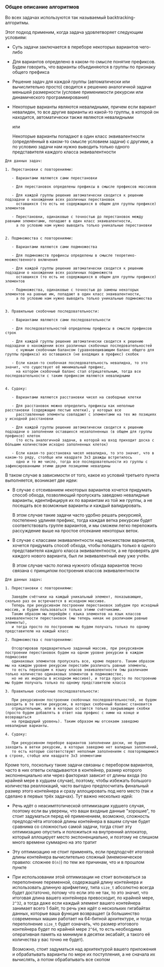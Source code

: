 ### Общее описание алгоритмов

Во всех задачах используются так называемый backtracking-алгоритмы.

Этот подход применим, когда задача удовлетворяет следующим условиям:

* Суть задачи заключается в переборе некоторых вариантов чего-либо


* Для вариантов определено в каком-то смысле понятие префиксов. Будем говорить, 
  что варианты объединяются в группы по признаку общего префикса


* Решение задач для каждой группы (автоматически или вычислительно просто) сводится к решению аналогичной задачи
  меньшей размерности (условие применимости рекурсии или динамического программирования)


* Некоторые варианты являются невалидными, причем если вариант невалиден, то все другие варианты 
  из какой-то группы, в которой он находится, автоматически также являются невалидными

  или

  Некоторые варианты попадают в один класс эквивалентности (определённый в каком-то смысле условием задачи)
  с другими, а по условию задачи нам нужно выводить только одного представителя каждого класса эквивалентности

```
Для данных задач:

1. Перестановки с повторениями:

   - Вариантами являются сами перестановки
 
   - Для перестановок определены префиксы в смысле префиксов массивов
   
   - Для каждой группы решение автоматически сводится к решению подзадачи о нахождении всех различных перестановок 
     оставшихся (то есть не содержащихся в общем для группы префиксе) элементов 
    
   - Перестановки, одинаковые с точностью до перестановок между равными элементами, попадают в один класс эквивалентности,
     а по условию нам нужно выводить только уникальные перестановки

    
2. Подмножества с повторениями:

   - Вариантами являются сами подмножества
  
   - Для подмножеств префиксы определены в смысле теоретико-множественного включения
   
   - Для каждой группы решение автоматически сводится к решению подзадачи о нахождении всех различных подмножеств 
     оставшихся (то есть не содержащихся в общем для группы префиксе) элементов
  
   - Подмножества, одинаковые с точностью до замены некоторых элементов на равные им, попадают в один класс эквивалентности,
     а по условию нам нужно выводить только уникальные подмножества


3. Правильные скобочные последовательности:

   - Вариантами являются сами последовательности
  
   - Для последовательностей определены префиксы в смысле префиксов строк
   
   - Для каждой группы решение автоматически сводится к решению подзадачи о нахождении всех различных скобочных последовательностей 
     с нужным скобочным балансом (уравновешивающим баланс общего для группы префикса) из оставшихся (не входящих в префикс) скобок
    
   - Если какая-то скобочная последовательность невалидна, то это значит, что существует её минимальный префикс,
     на котором скобочный баланс стал отрицательным, тогда все последовательности с таким префиксом являются невалидными


4. Судоку:

   - Вариантами являются расстановки чисел на свободные клетки

   - Для расстановок можно определить префиксы как неполные расстановки (содержащие пестые клетки), у которых все
     расставленные элементы совпадают с элементами на тех же позициях у исходной расстановки
     
   - Для каждой группы решение автоматически сводится к решению подзадачи о заполнении оставшихся незаполненных (в общем для группы префиксе) клеток
     (то есть аналогичной задачи, в которой на вход приходит доска с бóльшим количеством исходно заполненных клеток)

   - Если какая-то расстановка чисел невалидна, то это значит, что в каком-то ряду, столбце или квадрате 3x3 дважды встретилось
     одно и то же число, тогда все последовательности из группы с зафиксированными этими двумя позициями невалдины
```

В таком случае в зависимости от того, какое из условий третьего пункта выполняется, возникает две идеи:

* В случае с отсеиванием некоторых вариантов хочется придумать способ обхода, позволяющий пропускать заведомо невалидные варианты,
  идентифицируя их по вариантам из той же группы, а не посещать все возможные варианты и каждый валидировать.

  В этом случае такие задачи часто удобно решать рекурсией, постепенно удлиняя префикс, тогда каждая ветка рекурсии будет
  соответствовать группе вариантов, и мы сможем легко переложить рассуждение выше на простое отсекание некоторых веток.


* В случае с классами эквивалентности над множеством вариантов, хочется придумать способ обхода,
  чтобы попадать только в одного представителя каждого класса эквивалентности, а не проверять для каждого нового варианта,
  был ли эквивалентный ему уже учтён.

  В этом случае часто логика нужного обхода вариантов тесно связана с принципом построения классов эквивалентности

```
Для данных задач:

1. Перестановки с повторениями:

   Заведём счётчики на каждый уникальный элемент, показывающие, сколько раз он встречается в исходном массиве.
   Теперь при рекурсивном построении перестановок забудем про исходный массив, и будем пользоваться только этими счётчиками.
   Таким образом мы перейдём с языка элементов на язык классов эквивалентности перестановок (мы теперь никак не различаем равные элементы),
   и тогда просто по построению мы будем получать только по одному представителю на каждый класс

2. Подмножества с повторениями:

   Отсортировав предварительно заданный массив, при рекурсивном построении перестановок будем на одном уровне рекурсии в каждом подмассиве
   одинаковых элементов пропускать все, кроме первого. Таким образом мы на каждом уровне рекурсии перестаём различать равные элементы,
   то есть переходим к языку класов эквивалентности (мы различаем только количество одинаковых элементов в подмножестве, 
   но не их индексы в исходном массиве), и тогда просто по построению мы будем получать только по одному представителю класса

3. Правильные скобочные последовательности:

   При рекурсивном построении скобочных последовательностей, не будем заходить в те ветки рекурсии, в которых скобочный баланс становится
   отрицательным, или в которых остаются только закрывающие скобки (просто будем добавлять в ответ наш префикс с ними на конце и возвращаться
   на предыдущий уровень). Таким образом мы отсекаем заведомо невалидные варианты.

4. Судоку:

   При рекурсивном переборе вариантов заполнении доски, не будем заходить в ветки рекурсии, в которых заведомо нет валидных заполнений,
   то есть которые соответствуют неполным заполнениям с повторяющимися в строке, стобце или квадрате 3x3 элементами
```

Кроме того, поскольку такие задачи связаны с перебором вариантов, часто в них ответы складываются в контейнер,
размер которого экспоненциально или через факториал зависит от длины входа (по крайней мере в худшем случае),
поэтому, чтобы избежать большого количества реаллокаций, часто выгодно предпосчитать финальный размер этого контейнера
и сразу аллоцировать под него место (так и сделано в первых трёх задачах). Тут важно несколько идей:

* Речь идёт о неасимптотической оптимизации худшего случая, поэтому если вы уверены, что ваши входные данные "хорошие",
  то стоит задуматься перед её применением, возможно, сложность предподсчёта итоговой длины контейнера в вашем случае
  будет сравнима со сложностью самой задачи, тогда стоит эту оптимизацию опустить и положиться на внутренний аллокатор,
  который аллоцирует место экспоненциально, и поэтому не слишком много времени суммарно на это тратит


* Эту оптимизацию не стоит применять, если предподсчёт итоговой длины контейнера вычислительно сложный (мнемоническое
  правило: сложнее `O(n)`) по тем же причинам, что и в прошлом пункте


* При использовании этой оптимизации не стоит волноваться за переполнение переменной, содержащей длину контейнера и использовать длинную арифметику,
  типа `size_t` абсолютно всегда будет достаточно, потому что если это не так, то это значит, что итоговая длина вашего
  контейнера превосходит, по крайней мере, `2^32`, а тогда даже если каждый элемент вашего контейнера занимает всего 1 байт,
  то речь уже идёт о нескольких гигабайтах данных, которые ваша функция возвращает (а большинство современных машин
  работает на 64-битной архитектуре, и тогда переполнение `size_t` будет означать, что размер итогового контейнера будет по крайней мере `2^64`,
  то есть необходима оперативная память ка минимум в десятки эксабайт, а такого её количества у вас точно не будет).

  Возможно, стоит задуматься над архитектурой вашего приложения и обрабатывать варианты по мере их поступления, 
  а не сначала их вычислять, а потом обрабатывать все скопом
